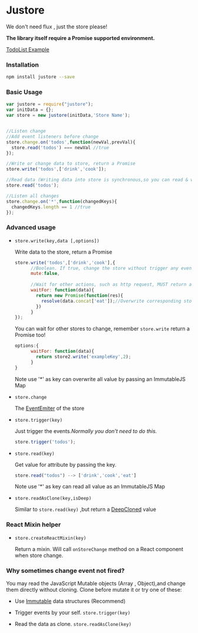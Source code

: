 # Justore


We don't need flux , just the store please!


**The library itself require a Promise supported environment.**

[TodoList Example](https://github.com/regou/justore-todo)

### Installation

```sh
npm install justore --save
```

### Basic Usage

```js
var justore = require("justore");
var initData = {};
var store = new justore(initData,'Store Name');


//Listen change
//Add event listeners before change
store.change.on('todos',function(newVal,prevVal){
  store.read('todos') === newVal //true
});

//Write or change data to store, return a Promise
store.write('todos',['drink','cook']);

//Read data (Writing data into store is synchronous,so you can read & write in a same block)
store.read('todos');

//Listen all changes
store.change.on('*',function(changedKeys){
  changedKeys.length == 1 //true
});
```


### Advanced usage

- `store.write(key,data [,options])`

    Write data to the store, return a Promise
    ```js
    store.write('todos',['drink','cook'],{
          //Boolean. If true, change the store without trigger any events
          mute:false, 
          
          //Wait for other actions, such as http request, MUST return a Promise 
          waitFor: function(data){ 
            return new Promise(function(res){
              resolve(data.concat['eat']);//Overwrite corresponding store value with resolved data  
            }) 
          }
    });
    ```    
      
    You can wait for other stores to change, remember `store.write` return a Promise too!  
    ```js
    options:{
          waitFor: function(data){ 
            return store2.write('exampleKey',2);
          }
    }
    ```
    Note use '*' as key can overwrite all value by passing an ImmutableJS Map
        
- `store.change`

    The [EventEmiter](https://nodejs.org/api/events.html#events_class_events_eventemitter) of the store

- `store.trigger(key)`

    Just trigger the events.*Normally you don't need to do this.*
    ```js
    store.trigger('todos');
    ```

- `store.read(key)`

    Get value for attribute by passing the key.
    ```js
    store.read("todos") --> ['drink','cook','eat']
    ```
    Note use '*' as key can read all value as an ImmutableJS Map

- `store.readAsClone(key,isDeep)`

    Similar to `store.read(key)` ,but return a [DeepCloned](https://lodash.com/docs#clone) value
    

### React Mixin helper
- `store.createReactMixin(key)`
 
    Return a mixin. Will call `onStoreChange` method on a React component when store change.



### Why sometimes change event not fired?
You may read the JavaScript Mutable objects (Array , Object),and change them directly without cloning.
Clone before mutate it or try one of these:

- Use [Immutable](https://facebook.github.io/immutable-js/) data structures (Recommend)

- Trigger events by your self.  `store.trigger(key)`

- Read the data as clone.  `store.readAsClone(key)`

